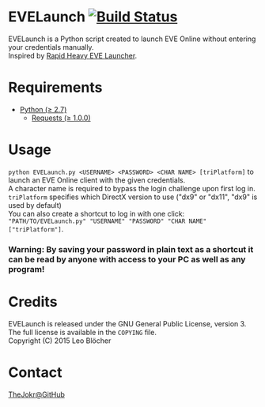 # EVELaunch [![Build Status](https://travis-ci.org/TheJokr/EVELaunch.svg?branch=master)](https://travis-ci.org/TheJokr/EVELaunch)
EVELaunch is a Python script created to launch EVE Online without entering your credentials manually.  
Inspired by [Rapid Heavy EVE Launcher](https://github.com/raylu/rhel).

# Requirements
- [Python (&ge; 2.7)](http://python.org/)
  - [Requests (&ge; 1.0.0)](http://docs.python-requests.org/en/latest/)

# Usage
`python EVELaunch.py <USERNAME> <PASSWORD> <CHAR NAME> [triPlatform]` to launch an EVE Online client with the given credentials.  
A character name is required to bypass the login challenge upon first log in.  
`triPlatform` specifies which DirectX version to use ("dx9" or "dx11", "dx9" is used by default)  
You can also create a shortcut to log in with one click: `"PATH/TO/EVELaunch.py" "USERNAME" "PASSWORD" "CHAR NAME" ["triPlatform"]`.
### Warning: By saving your password in plain text as a shortcut it can be read by anyone with access to your PC as well as any program!

# Credits
EVELaunch is released under the GNU General Public License, version 3. The full license is available in the `COPYING` file.  
Copyright (C) 2015  Leo Bl&ouml;cher

# Contact
[TheJokr@GitHub](https://github.com/TheJokr)
